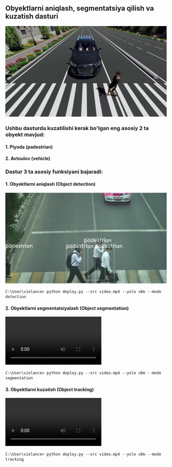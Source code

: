 ## Obyektlarni aniqlash, segmentatsiya qilish va kuzatish dasturi

![image](https://github.com/MisterFoziljon/AIRI-Violance/blob/main/Violance%20step-1/demonstration/image.jpg)

### Ushbu dasturda kuzatilishi kerak bo'lgan eng asosiy 2 ta obyekt mavjud:
#### 1. Piyoda (padestrian)
#### 2. Avtoulov (vehicle)


### Dastur 3 ta asosiy funksiyani bajaradi:

#### 1. Obyektlarni aniqlash (Object detection)
[![Watch the video](https://github.com/MisterFoziljon/AIRI-Violance/blob/main/Violance%20step-1/demonstration/detection.png)](https://github.com/MisterFoziljon/AIRI-Violance/blob/main/Violance%20step-1/demonstration/detection.mp4)
```shell
C:\User\violance> python deploy.py --src video.mp4 --yolo v8m --mode detection
```

#### 2. Obyektlarni segmentatsiyalash (Object segmentation)

![image](https://github.com/MisterFoziljon/AIRI-Violance/blob/main/Violance%20step-1/demonstration/segmentation.mp4)
```shell
C:\User\violance> python deploy.py --src video.mp4 --yolo v8m --mode segmentation
```
#### 3. Obyektlarni kuzatish (Object tracking)

![image](https://github.com/MisterFoziljon/AIRI-Violance/blob/main/Violance%20step-1/demonstration/tracking.mp4)
```shell
C:\User\violance> python deploy.py --src video.mp4 --yolo v8m --mode tracking
```


